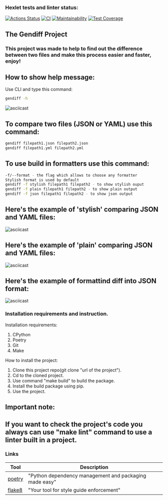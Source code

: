 ### Hexlet tests and linter status:
[![Actions Status](https://github.com/kochetkoov/python-project-50/actions/workflows/hexlet-check.yml/badge.svg)](https://github.com/kochetkoov/python-project-50/actions/hexlet-check.yml) 
[![CI](https://github.com/kochetkoov/python-project-50/actions/workflows/ci.yml/badge.svg)](https://github.com/kochetkoov/python-project-50/actions/workflows/ci.yml)
[![Maintainability](https://api.codeclimate.com/v1/badges/40413e95b9fc7998f651/maintainability)](https://codeclimate.com/github/kochetkoov/python-project-50/maintainability)
[![Test Coverage](https://api.codeclimate.com/v1/badges/40413e95b9fc7998f651/test_coverage)](https://codeclimate.com/github/kochetkoov/python-project-50/test_coverage)

## The Gendiff Project

### This project was made to help to find out the difference between two files and make this process easier and faster, enjoy!

## How to show help message:
Use CLI and type this command: 
``` sh
gendiff -h
```
 ![asciicast](https://asciinema.org/a/yqm2SFser6KZmcvhUHNfSh9Jf.svg)

## To compare two files (JSON or YAML) use this command:
``` sh
gendiff filepath1.json filepath2.json
gendiff filepath1.yml filepath2.yml
```

## To use build in formatters use this command:
``` sh
-f/--format - the flag which allows to choose any formatter
Stylish format is used by default
gendiff -f stylish filepath1 filepath2 - to show stylish ouput
gendiff -f plain filepath1 filepath2 - to show plain output
gendiff -f json filepath1 filepath2 - to show json output
```

## Here's the example of 'stylish' comparing JSON and YAML files:
 ![asciicast](https://asciinema.org/a/H6xU2wSSLv08NDAtmkrkEWUXj.svg)

## Here's the example of 'plain' comparing JSON and YAML files:
 ![asciicast](https://asciinema.org/a/3Q0Q5SQGdzIsS7vCrIlb0qRzo.svg)

## Here's the example of formattind diff into JSON format:
![asciicast](https://asciinema.org/a/kpQfZ2qY5gIzE9n7ELjlmnWvs.svg)

### Installation requirements and instruction.
Installation requirements:
1. CPython
2. Poetry
3. Git
4. Make

How to install the project:
1. Clone this project repo(git clone "url of the project").
2. Cd to the cloned project.
3. Use command "make build" to build the package.
4. Install the build package using pip.
5. Use the project.

## Important note:

## If you want to check the project's code you always can use "make lint" command to use a linter built in a project.

### Links

| Tool                                 | Description |
|--------------------------------------|-------------|
| [poetry](https://python-poetry.org/) | "Python dependency management and packaging made easy" |
| [flake8](https://flake8.pycqa.org/en/latest/) | "Your tool for style guide enforcement" |

